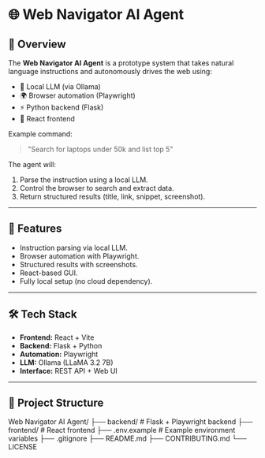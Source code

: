# 🌐 Web Navigator AI Agent

## 📌 Overview
The **Web Navigator AI Agent** is a prototype system that takes natural language instructions and autonomously drives the web using:
- 🧠 Local LLM (via Ollama)
- 🌍 Browser automation (Playwright)
- ⚡ Python backend (Flask)
- 🎨 React frontend

Example command:
> "Search for laptops under 50k and list top 5"

The agent will:
1. Parse the instruction using a local LLM.
2. Control the browser to search and extract data.
3. Return structured results (title, link, snippet, screenshot).

---

## 🚀 Features
- Instruction parsing via local LLM.
- Browser automation with Playwright.
- Structured results with screenshots.
- React-based GUI.
- Fully local setup (no cloud dependency).

---

## 🛠️ Tech Stack
- **Frontend:** React + Vite
- **Backend:** Flask + Python
- **Automation:** Playwright
- **LLM:** Ollama (LLaMA 3.2 7B)
- **Interface:** REST API + Web UI

---

## 📂 Project Structure
Web Navigator AI Agent/
├── backend/ # Flask + Playwright backend
├── frontend/ # React frontend
├── .env.example # Example environment variables
├── .gitignore
├── README.md
├── CONTRIBUTING.md
└── LICENSE